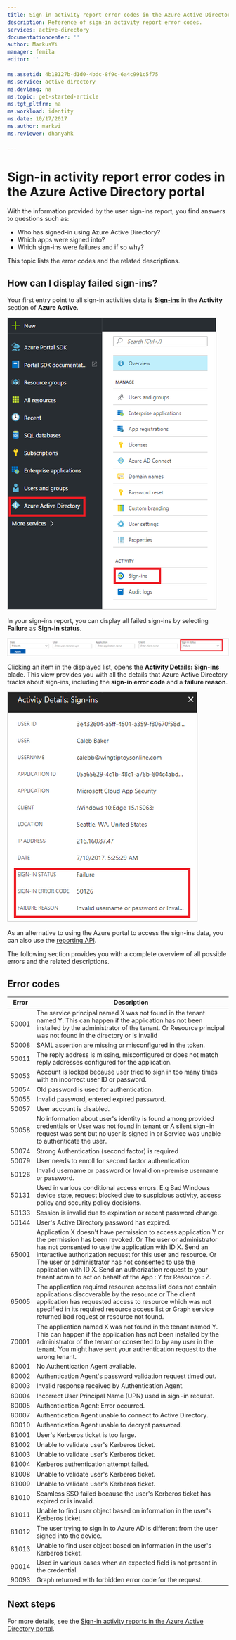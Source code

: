```yaml
---
title: Sign-in activity report error codes in the Azure Active Directory portal | Microsoft Docs
description: Reference of sign-in activity report error codes. 
services: active-directory
documentationcenter: ''
author: MarkusVi
manager: femila
editor: ''

ms.assetid: 4b18127b-d1d0-4bdc-8f9c-6a4c991c5f75
ms.service: active-directory
ms.devlang: na
ms.topic: get-started-article
ms.tgt_pltfrm: na
ms.workload: identity
ms.date: 10/17/2017
ms.author: markvi
ms.reviewer: dhanyahk

---
```

# Sign-in activity report error codes in the Azure Active Directory portal

With the information provided by the user sign-ins report, you find answers to questions such as:

- Who has signed-in using Azure Active Directory?
- Which apps were signed into?
- Which sign-ins were failures and if so why?

This topic lists the error codes and the related descriptions. 

## How can I display failed sign-ins? 

Your first entry point to all sign-in activities data is **[Sign-ins](https://portal.azure.com/#blade/Microsoft_AAD_IAM/ActiveDirectoryMenuBlade/SignIns)** in the **Activity** section of **Azure Active**.


![Sign-in activity](./media/active-directory-reporting-activity-sign-ins-errors/61.png "Sign-in activity")


In your sign-ins report, you can display all failed sign-ins by selecting **Failure** as **Sign-in status**.


![Sign-in activity](./media/active-directory-reporting-activity-sign-ins-errors/06.png "Sign-in activity")

Clicking an item in the displayed list, opens the **Activity Details: Sign-ins** blade. 
This view provides you with all the details that Azure Active Directory tracks about sign-ins, including the **sign-in error code** and a **failure reason**.

![Sign-in activity](./media/active-directory-reporting-activity-sign-ins-errors/05.png "Sign-in activity")


As an alternative to using the Azure portal to access the sign-ins data, you can also use the [reporting API](active-directory-reporting-api-getting-started-azure-portal.md).


The following section provides you with a complete overview of all possible errors and the related descriptions. 

## Error codes

| Error| Description |
| --- | --- |
| 50001| The service principal named X was not found in the tenant named Y. This can happen if the application has not been installed by the administrator of the tenant. Or Resource principal was not found in the directory or is invalid|
| 50008| SAML assertion are missing or misconfigured in the token.|
| 50011| The reply address is missing, misconfigured or does not match reply addresses configured for the application.|
| 50053| Account is locked because user tried to sign in too many times with an incorrect user ID or password.|
| 50054| Old password is used for authentication.|
| 50055| Invalid password, entered expired password.|
| 50057| User account is disabled.|
| 50058| No information about user's identity is found among provided credentials or User was not found in tenant or A silent sign-in request was sent but no user is signed in or Service was unable to authenticate the user.|
| 50074| Strong Authentication (second factor) is required|
| 50079| User needs to enroll for second factor authentication|
| 50126| Invalid username or password or Invalid on-premise username or password.|
| 50131| Used in various conditional access errors. E.g Bad Windows device state, request blocked due to suspicious activity, access policy and security policy decisions.|
| 50133| Session is invalid due to expiration or recent password change.|
| 50144| User's Active Directory password has expired.|
| 65001| Application X doesn't have permission to access application Y or the permission has been revoked. Or The user or administrator has not consented to use the application with ID X. Send an interactive authorization request for this user and resource. Or The user or administrator has not consented to use the application with ID X. Send an authorization request to your tenant admin to act on behalf of the App : Y for Resource : Z.|
| 65005| The application required resource access list does not contain applications discoverable by the resource or The client application has requested access to resource which was not specified in its required resource access list or Graph service returned bad request or resource not found.|
| 70001| The application named X was not found in the tenant named Y. This can happen if the application has not been installed by the administrator of the tenant or consented to by any user in the tenant. You might have sent your authentication request to the wrong tenant.|
| 80001| No Authentication Agent available.|
| 80002| Authentication Agent's password validation request timed out.|
| 80003| Invalid response received by Authentication Agent.|
| 80004| Incorrect User Principal Name (UPN) used in sign-in request.|
| 80005| Authentication Agent: Error occurred.|
| 80007| Authentication Agent unable to connect to Active Directory.|
| 80010| Authentication Agent unable to decrypt password.|
| 81001| User's Kerberos ticket is too large.|
| 81002| Unable to validate user's Kerberos ticket.|
| 81003| Unable to validate user's Kerberos ticket.|
| 81004| Kerberos authentication attempt failed.|
| 81008| Unable to validate user's Kerberos ticket.|
| 81009| Unable to validate user's Kerberos ticket.|
| 81010| Seamless SSO failed because the user's Kerberos ticket has expired or is invalid.|
| 81011| Unable to find user object based on information in the user's Kerberos ticket.|
| 81012| The user trying to sign in to Azure AD is different from the user signed into the device.|
| 81013| Unable to find user object based on information in the user's Kerberos ticket.|
| 90014| Used in various cases when an expected field is not present in the credential.|
| 90093| Graph returned with forbidden error code for the request.|



## Next steps

For more details, see the [Sign-in activity reports in the Azure Active Directory portal](active-directory-reporting-activity-sign-ins.md).

